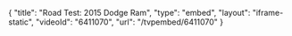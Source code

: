 {
    "title": "Road Test: 2015 Dodge Ram",
    "type": "embed",
    "layout": "iframe-static",
    "videoId": "6411070",
    "url": "\/tvpembed\/6411070"
}
